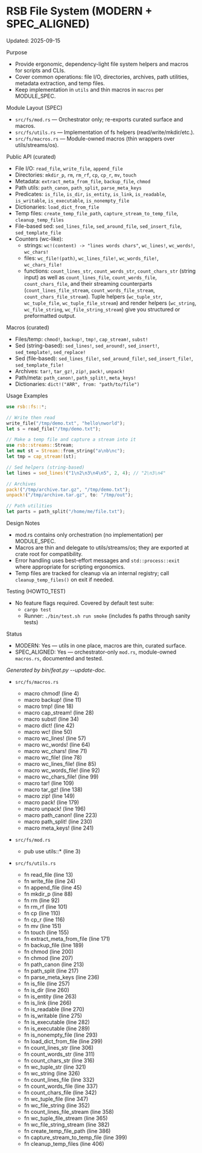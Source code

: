 # RSB File System (MODERN + SPEC_ALIGNED)

Updated: 2025-09-15

Purpose
- Provide ergonomic, dependency-light file system helpers and macros for scripts and CLIs.
- Cover common operations: file I/O, directories, archives, path utilities, metadata extraction, and temp files.
- Keep implementation in `utils` and thin macros in `macros` per MODULE_SPEC.

Module Layout (SPEC)
- `src/fs/mod.rs` — Orchestrator only; re-exports curated surface and macros.
- `src/fs/utils.rs` — Implementation of fs helpers (read/write/mkdir/etc.).
- `src/fs/macros.rs` — Module-owned macros (thin wrappers over utils/streams/os).

Public API (curated)
- File I/O: `read_file`, `write_file`, `append_file`
- Directories: `mkdir_p`, `rm`, `rm_rf`, `cp`, `cp_r`, `mv`, `touch`
- Metadata: `extract_meta_from_file`, `backup_file`, `chmod`
- Path utils: `path_canon`, `path_split`, `parse_meta_keys`
- Predicates: `is_file`, `is_dir`, `is_entity`, `is_link`, `is_readable`, `is_writable`, `is_executable`, `is_nonempty_file`
- Dictionaries: `load_dict_from_file`
- Temp files: `create_temp_file_path`, `capture_stream_to_temp_file`, `cleanup_temp_files`
- File-based sed: `sed_lines_file`, `sed_around_file`, `sed_insert_file`, `sed_template_file`
- Counters (wc-like):
  - strings: `wc!(content) -> "lines words chars"`, `wc_lines!`, `wc_words!`, `wc_chars!`
  - files: `wc_file!(path)`, `wc_lines_file!`, `wc_words_file!`, `wc_chars_file!`
  - functions: `count_lines_str`, `count_words_str`, `count_chars_str` (string input) as well as `count_lines_file`, `count_words_file`, `count_chars_file`, and their streaming counterparts (`count_lines_file_stream`, `count_words_file_stream`, `count_chars_file_stream`). Tuple helpers (`wc_tuple_str`, `wc_tuple_file`, `wc_tuple_file_stream`) and render helpers (`wc_string`, `wc_file_string`, `wc_file_string_stream`) give you structured or preformatted output.

Macros (curated)
- Files/temp: `chmod!`, `backup!`, `tmp!`, `cap_stream!`, `subst!`
- Sed (string-based): `sed_lines!`, `sed_around!`, `sed_insert!`, `sed_template!`, `sed_replace!`
- Sed (file-based): `sed_lines_file!`, `sed_around_file!`, `sed_insert_file!`, `sed_template_file!`
- Archives: `tar!`, `tar_gz!`, `zip!`, `pack!`, `unpack!`
- Path/meta: `path_canon!`, `path_split!`, `meta_keys!`
- Dictionaries: `dict!("ARR", from: "path/to/file")`

Usage Examples
```rust
use rsb::fs::*;

// Write then read
write_file("/tmp/demo.txt", "hello\nworld");
let s = read_file("/tmp/demo.txt");

// Make a temp file and capture a stream into it
use rsb::streams::Stream;
let mut st = Stream::from_string("a\nb\nc");
let tmp = cap_stream!(st);

// Sed helpers (string-based)
let lines = sed_lines!("1\n2\n3\n4\n5", 2, 4); // "2\n3\n4"

// Archives
pack!("/tmp/archive.tar.gz", "/tmp/demo.txt");
unpack!("/tmp/archive.tar.gz", to: "/tmp/out");

// Path utilities
let parts = path_split("/home/me/file.txt");
```

Design Notes
- mod.rs contains only orchestration (no implementation) per MODULE_SPEC.
- Macros are thin and delegate to utils/streams/os; they are exported at crate root for compatibility.
- Error handling uses best-effort messages and `std::process::exit` where appropriate for scripting ergonomics.
- Temp files are tracked for cleanup via an internal registry; call `cleanup_temp_files()` on exit if needed.

Testing (HOWTO_TEST)
- No feature flags required. Covered by default test suite:
  - `cargo test`
  - Runner: `./bin/test.sh run smoke` (includes fs paths through sanity tests)

Status
- MODERN: Yes — utils in one place, macros are thin, curated surface.
- SPEC_ALIGNED: Yes — orchestrator-only `mod.rs`, module-owned `macros.rs`, documented and tested.

<!-- feat:fs -->

_Generated by bin/feat.py --update-doc._

* `src/fs/macros.rs`
  - macro chmod! (line 4)
  - macro backup! (line 11)
  - macro tmp! (line 18)
  - macro cap_stream! (line 28)
  - macro subst! (line 34)
  - macro dict! (line 42)
  - macro wc! (line 50)
  - macro wc_lines! (line 57)
  - macro wc_words! (line 64)
  - macro wc_chars! (line 71)
  - macro wc_file! (line 78)
  - macro wc_lines_file! (line 85)
  - macro wc_words_file! (line 92)
  - macro wc_chars_file! (line 99)
  - macro tar! (line 109)
  - macro tar_gz! (line 138)
  - macro zip! (line 149)
  - macro pack! (line 179)
  - macro unpack! (line 196)
  - macro path_canon! (line 223)
  - macro path_split! (line 230)
  - macro meta_keys! (line 241)

* `src/fs/mod.rs`
  - pub use utils::* (line 3)

* `src/fs/utils.rs`
  - fn read_file (line 13)
  - fn write_file (line 24)
  - fn append_file (line 45)
  - fn mkdir_p (line 88)
  - fn rm (line 92)
  - fn rm_rf (line 101)
  - fn cp (line 110)
  - fn cp_r (line 116)
  - fn mv (line 151)
  - fn touch (line 155)
  - fn extract_meta_from_file (line 171)
  - fn backup_file (line 189)
  - fn chmod (line 200)
  - fn chmod (line 207)
  - fn path_canon (line 213)
  - fn path_split (line 217)
  - fn parse_meta_keys (line 236)
  - fn is_file (line 257)
  - fn is_dir (line 260)
  - fn is_entity (line 263)
  - fn is_link (line 266)
  - fn is_readable (line 270)
  - fn is_writable (line 275)
  - fn is_executable (line 282)
  - fn is_executable (line 289)
  - fn is_nonempty_file (line 293)
  - fn load_dict_from_file (line 299)
  - fn count_lines_str (line 306)
  - fn count_words_str (line 311)
  - fn count_chars_str (line 316)
  - fn wc_tuple_str (line 321)
  - fn wc_string (line 326)
  - fn count_lines_file (line 332)
  - fn count_words_file (line 337)
  - fn count_chars_file (line 342)
  - fn wc_tuple_file (line 347)
  - fn wc_file_string (line 352)
  - fn count_lines_file_stream (line 358)
  - fn wc_tuple_file_stream (line 365)
  - fn wc_file_string_stream (line 382)
  - fn create_temp_file_path (line 386)
  - fn capture_stream_to_temp_file (line 399)
  - fn cleanup_temp_files (line 406)

<!-- /feat:fs -->


